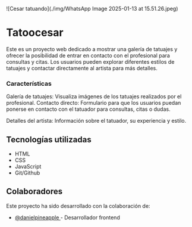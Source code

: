 ![Cesar tatuando](./img/WhatsApp Image 2025-01-13 at 15.51.26.jpeg)

# Tatoocesar
Este es un proyecto web dedicado a mostrar una galería de tatuajes y ofrecer la posibilidad de entrar en contacto con el profesional para consultas y citas. Los usuarios pueden explorar diferentes estilos de tatuajes y contactar directamente al artista para más detalles.

### Características
Galería de tatuajes: Visualiza imágenes de los tatuajes realizados por el profesional.
Contacto directo: Formulario para que los usuarios puedan ponerse en contacto con el tatuador para consultas, citas o dudas.


Detalles del artista: Información sobre el tatuador, su experiencia y estilo.
## Tecnologías utilizadas
*  HTML
*  CSS
*  JavaScript
*  Git/Github

  ## Colaboradores

Este proyecto ha sido desarrollado con la colaboración de:

- [@danielpineapple ](https://github.com/DanielPineapple) - Desarrollador frontend
